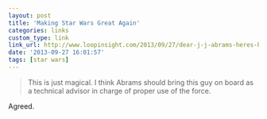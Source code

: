 ```yaml
---
layout: post
title: 'Making Star Wars Great Again'
categories: links
custom_type: link
link_url: http://www.loopinsight.com/2013/09/27/dear-j-j-abrams-heres-how-to-make-star-wars-great-again/
date: '2013-09-27 16:01:57'
tags: [star wars]
---
```

>This is just magical. I think Abrams should bring this guy on board as a technical advisor in charge of proper use of the force.

Agreed.
